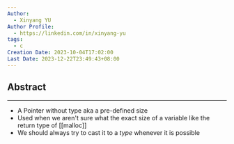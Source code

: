 ```yaml
---
Author:
  - Xinyang YU
Author Profile:
  - https://linkedin.com/in/xinyang-yu
tags:
  - c
Creation Date: 2023-10-04T17:02:00
Last Date: 2023-12-22T23:49:43+08:00
---
```

## Abstract
---
- A Pointer without type aka a pre-defined size
- Used when we aren't sure what the exact size of a variable like the return type of [[malloc]]
- We should always try to cast it to a *type* whenever it is possible